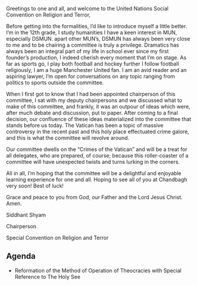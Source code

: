 Greetings to one and all, and welcome to the United Nations Social Convention on Religion and Terror,

Before getting into the formalities, I’d like to introduce myself a little better. I’m in the 12th grade, I study humanities I have a keen interest in MUN, especially DSMUN. apart other MUN’s, DSMUN has always been very close to me and to be chairing a committee is truly a privilege. Dramatics has always been an integral part of my life in school ever since my first founder’s production, I indeed cherish every moment that I’m on stage. As far as sports go, I play both football and hockey further I follow football religiously, I am a huge Manchester United fan. I am an avid reader and an aspiring lawyer, I’m open for conversations on any topic ranging from politics to sports outside the committee.

When I first got to know that I had been appointed chairperson of this committee, I sat with my deputy chairpersons and we discussed what to make of this committee, and frankly, it was an outpour of ideas which were, after much debate and discussion, put to paper. After coming to a final decision, our confluence of these ideas materialized into the committee that stands before us today. The Vatican has been a topic of massive controversy in the recent past and this holy place effectuated crime galore, and this is what the committee will revolve around.

Our committee dwells on the “Crimes of the Vatican” and will be a treat for all delegates, who are prepared, of course; because this roller-coaster of a committee will have unexpected twists and turns lurking in the corners.

All in all, I’m hoping that the committee will be a delightful and enjoyable learning experience for one and all. Hoping to see all of you at Chandbagh very soon! Best of luck!

Grace and peace to you from God, our Father and the Lord Jesus Christ.
Amen.

Siddhant Shyam

Chairperson

Special Convention on Religion and Terror

## Agenda

- Reformation of the Method of Operation of Theocracies with Special Reference to The Holy See
